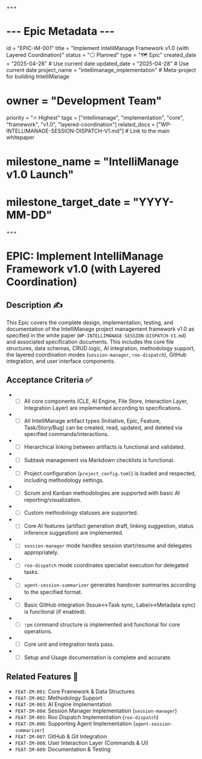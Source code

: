 +++
# --- Epic Metadata ---
id = "EPIC-IM-001"
title = "Implement IntelliManage Framework v1.0 (with Layered Coordination)"
status = "⚪️ Planned"
type = "🗺️ Epic"
created_date = "2025-04-28" # Use current date
updated_date = "2025-04-28" # Use current date
project_name = "intellimanage_implementation" # Meta-project for building IntelliManage
# owner = "Development Team"
priority = "🔥 Highest"
tags = ["intellimanage", "implementation", "core", "framework", "v1.0", "layered-coordination"]
related_docs = ["WP-INTELLIMANAGE-SESSION-DISPATCH-V1.md"] # Link to the main whitepaper
# milestone_name = "IntelliManage v1.0 Launch"
# milestone_target_date = "YYYY-MM-DD"
+++

# EPIC: Implement IntelliManage Framework v1.0 (with Layered Coordination)

## Description ✍️

This Epic covers the complete design, implementation, testing, and documentation of the IntelliManage project management framework v1.0 as specified in the white paper (`WP-INTELLIMANAGE-SESSION-DISPATCH-V1.md`) and associated specification documents. This includes the core file structures, data schemas, CRUD logic, AI integration, methodology support, the layered coordination modes (`session-manager`, `roo-dispatch`), GitHub integration, and user interface components.

## Acceptance Criteria ✅

*   - [ ] All core components (CLE, AI Engine, File Store, Interaction Layer, Integration Layer) are implemented according to specifications.
*   - [ ] All IntelliManage artifact types (Initiative, Epic, Feature, Task/Story/Bug) can be created, read, updated, and deleted via specified commands/interactions.
*   - [ ] Hierarchical linking between artifacts is functional and validated.
*   - [ ] Subtask management via Markdown checklists is functional.
*   - [ ] Project configuration (`project_config.toml`) is loaded and respected, including methodology settings.
*   - [ ] Scrum and Kanban methodologies are supported with basic AI reporting/visualization.
*   - [ ] Custom methodology statuses are supported.
*   - [ ] Core AI features (artifact generation draft, linking suggestion, status inference suggestion) are implemented.
*   - [ ] `session-manager` mode handles session start/resume and delegates appropriately.
*   - [ ] `roo-dispatch` mode coordinates specialist execution for delegated tasks.
*   - [ ] `agent-session-summarizer` generates handover summaries according to the specified format.
*   - [ ] Basic GitHub integration (Issue<->Task sync, Label<->Metadata sync) is functional (if enabled).
*   - [ ] `!pm` command structure is implemented and functional for core operations.
*   - [ ] Core unit and integration tests pass.
*   - [ ] Setup and Usage documentation is complete and accurate.

## Related Features 📜

*   `FEAT-IM-001`: Core Framework & Data Structures
*   `FEAT-IM-002`: Methodology Support
*   `FEAT-IM-003`: AI Engine Implementation
*   `FEAT-IM-004`: Session Manager Implementation (`session-manager`)
*   `FEAT-IM-005`: Roo Dispatch Implementation (`roo-dispatch`)
*   `FEAT-IM-006`: Supporting Agent Implementation (`agent-session-summarizer`)
*   `FEAT-IM-007`: GitHub & Git Integration
*   `FEAT-IM-008`: User Interaction Layer (Commands & UI)
*   `FEAT-IM-009`: Documentation & Testing